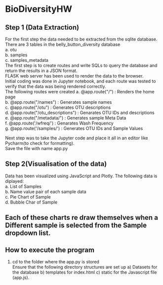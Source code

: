 # BioDiversityHW
## Step 1 (Data Extraction) <br>
For the first step the data needed to be extracted from the sqlite database.<br>
There are 3 tables in the belly_button_diversity database <br>
a. otu <br>
b. samples <br>
c. samples_metadata <br>
The first step is to create routes and write SQLs to query the database and return the results in a JSON format.<br> 
FLASK web server has been used to render the data to the browser.<br>
Initial coding was done in Jupyter notebook, and each route was tested to verify that the data was being rendered correctly.<br>
The following routes were created
a. @app.route("/") : Renders the home page <br>
b. @app.route("/names") : Generates sample names <br>
c. @app.route("/otu") : Generates OTU descriptions <br>
d. @app.route("/otu_descriptions") : Genarates OTU IDs and descriptions <br>
e. @app.route("/metadata/<sample>") : Generates sample Meta Data <br>
f. @app.route('/wfreq/<sample>') : Genarates Wash Frequency <br>
g. @app.route('/samples/<sample>')  : Generates OTU IDs and Sample Values <br>

Next step was to take the Jupyter code and place it all in an editor like Pycharm(to check for formatting). <br>
Save the file with name app.py <br>

## Step 2(Visualisation of the data)
Data has been visualized using JavaScript and Plotly. The following data is diplayed:<br>
a. List of Samples <br>
b. Name value pair of each sample data <br>
c. Pie Chart of Sample <br>
d. Bubble Char of Sample <br>

## Each of these charts re draw themselves when a Different sample is selected from the Sample dropdown list.

## How to execute the program <br>
1. cd to the folder where the app.py is stored <br>
Ensure that the following directory structures are set up a) Datasets for the database b) templates for index.html c) static for the Javascript file (app.js). <br>



